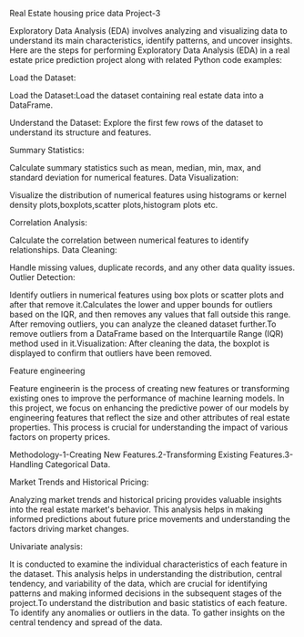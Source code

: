 Real Estate housing price data 
Project-3
 
Exploratory Data Analysis (EDA) involves analyzing and visualizing data to understand its main characteristics, identify patterns, and uncover insights.
Here are the steps for performing Exploratory Data Analysis (EDA) in a real estate price prediction project along with related Python code examples:

Load the Dataset:

Load the Dataset:Load the dataset containing real estate data into a DataFrame.

Understand the Dataset:
Explore the first few rows of the dataset to understand its structure and features.

Summary Statistics:

Calculate summary statistics such as mean, median, min, max, and standard deviation for numerical features.
Data Visualization:

Visualize the distribution of numerical features using histograms or kernel density plots,boxplots,scatter plots,histogram plots etc.

Correlation Analysis:

Calculate the correlation between numerical features to identify relationships.
Data Cleaning:

Handle missing values, duplicate records, and any other data quality issues.
Outlier Detection:

Identify outliers in numerical features using box plots or scatter plots and after that remove it.Calculates the lower and upper bounds for outliers based on the IQR, and then removes any values that fall outside this range. After removing outliers, you can analyze the cleaned dataset further.To remove outliers from a DataFrame based on the Interquartile Range (IQR) method used in it.Visualization: After cleaning the data, the boxplot is displayed to confirm that outliers have been removed.

Feature engineering 

Feature engineerin is the process of creating new features or transforming existing ones to improve the performance of machine learning models. In this project, we focus on enhancing the predictive power of our models by engineering features that reflect the size and other attributes of real estate properties. This process is crucial for understanding the impact of various factors on property prices.

Methodology-1-Creating New Features.2-Transforming Existing Features.3-Handling Categorical Data.

Market Trends and Historical Pricing:

Analyzing market trends and historical pricing provides valuable insights into the real estate market's behavior. This analysis helps in making informed predictions about future price movements and understanding the factors driving market changes.

Univariate analysis:

It is conducted to examine the individual characteristics of each feature in the dataset. This analysis helps in understanding the distribution, central tendency, and variability of the data, which are crucial for identifying patterns and making informed decisions in the subsequent stages of the project.To understand the distribution and basic statistics of each feature.
To identify any anomalies or outliers in the data.
To gather insights on the central tendency and spread of the data.
